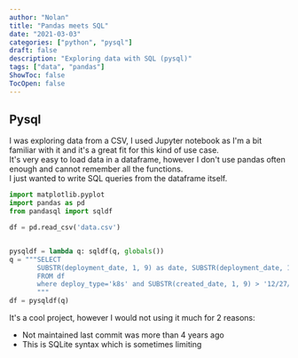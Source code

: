 ```yaml
---
author: "Nolan"
title: "Pandas meets SQL"
date: "2021-03-03"
categories: ["python", "pysql"]
draft: false
description: "Exploring data with SQL (pysql)"
tags: ["data", "pandas"]
ShowToc: false
TocOpen: false
---
```


## Pysql

I was exploring data from a CSV, I used Jupyter notebook as I'm a bit familiar with it and it's a great fit for this kind of use case.  
It's very easy to load data in a dataframe, however I don't use pandas often enough and cannot remember all the functions.  
I just wanted to write SQL queries from the dataframe itself.

```python
import matplotlib.pyplot
import pandas as pd
from pandasql import sqldf

df = pd.read_csv('data.csv')


pysqldf = lambda q: sqldf(q, globals())
q = """SELECT
       SUBSTR(deployment_date, 1, 9) as date, SUBSTR(deployment_date, 1, 9) - SUBSTR(created_date, 1, 9)  as ct
       FROM df 
       where deploy_type='k8s' and SUBSTR(created_date, 1, 9) > '12/27/2021'
       """
df = pysqldf(q)
```

It's a cool project, however I would not using it much for 2 reasons:
- Not maintained last commit was more than 4 years ago
- This is SQLite syntax which is sometimes limiting
